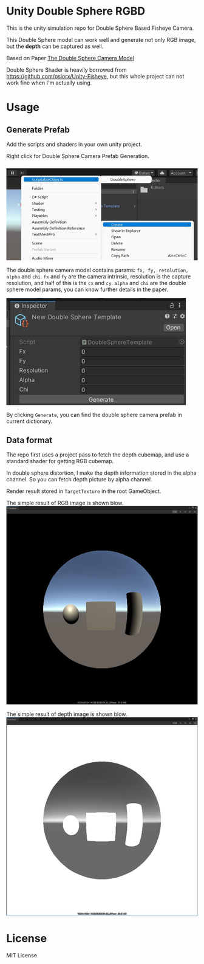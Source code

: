 # Unity Double Sphere RGBD

This is the unity simulation repo for Double Sphere Based Fisheye Camera.

This Double Sphere model can work well and generate not only RGB image, but the **depth** can be captured as well.

Based on Paper [The Double Sphere Camera Model](https://vision.in.tum.de/research/vslam/double-sphere)


Double Sphere Shader is heavily borrowed from https://github.com/psiorx/Unity-Fisheye, but this whole project can not work fine when I'm actually using.

# Usage

## Generate Prefab
Add the scripts and shaders in your own unity project.

Right click for Double Sphere Camera Prefab Generation.

![Add Double Sphere Camera](./PICS/generate.jpg)

The double sphere camera model contains params: `fx, fy, resolution, alpha` and `chi`. `fx` and `fy` are the camera intrinsic, resolution is the capture resolution, and half of this is the `cx` and `cy`. `alpha` and `chi` are the double sphere model params, you can know further details in the paper.

![Params](./PICS/params.jpg)

By clicking `Generate`, you can find the double sphere camera prefab in current dictionary.

## Data format

The repo first uses a project pass to fetch the depth cubemap, and use a standard shader for getting RGB cubemap.

In double sphere distortion, I make the depth information stored in the alpha channel. So you can fetch depth picture by alpha channel.

Render result stored in `TargetTexture` in the root GameObject.

The simple result of RGB image is shown blow.
![RGB](./PICS/RGB.jpg)

The simple result of depth image is shown blow.
![Depth](./PICS/depth.jpg)

# License

MIT License